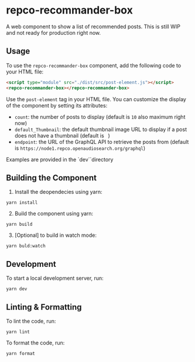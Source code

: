 # repco-recommander-box

A web component to show a list of recommended posts. This is still WIP and not ready for production right now.

## Usage

To use the `repco-recommander-box` component, add the following code to your HTML file:

```html
<script type="module" src="./dist/src/post-element.js"></script>
<repco-recommander-box></repco-recommander-box>
```

Use the `post-element` tag in your HTML file. You can customize the display of the component by setting its attributes:

- `count`: the number of posts to display (default is `10` also maximum right now)
- `default_Thumbnail`: the default thumbnail image URL to display if a post does not have a thumbnail (default is ` `)
- `endpoint`: the URL of the GraphQL API to retrieve the posts from (default is `https://node1.repco.openaudiosearch.org/graphql`)

Examples are provided in the `dev``directory

## Building the Component

1. Install the deopendecies using yarn:

```
yarn install
```

2. Build the component using yarn:

```
yarn build
```

3. [Optional] to build in watch mode:

```
yarn buld:watch
```

## Development

To start a local development server, run:

```
yarn dev
```

## Linting & Formatting

To lint the code, run:

```
yarn lint
```

To format the code, run:

```
yarn format
```
